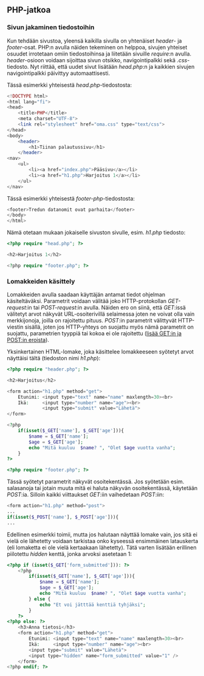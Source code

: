 ## PHP-jatkoa

### Sivun jakaminen tiedostoihin

Kun tehdään sivustoa, yleensä kaikilla sivulla on yhtenäiset *header*- ja *footer*-osat. PHP:n avulla näiden tekeminen on helppoa, sivujen yhteiset osuudet irrotetaan omiin tiedostoihinsa ja liitetään sivuille *require*:n avulla. *header*-osioon voidaan sijoittaa sivun otsikko, navigointipalkki sekä *.css*-tiedosto. Nyt riittää, että uudet sivut lisätään *head.php*:n ja kaikkien sivujen navigointipalkki päivittyy automaattisesti.

Tässä esimerkki yhteisestä *head.php*-tiedostosta:

```php
<!DOCTYPE html>
<html lang="fi">
<head>
    <title>PHP</title>
    <meta charset="UTF-8">
    <link rel="stylesheet" href="oma.css" type="text/css">
</head>
<body>
    <header>
        <h1>Tiinan palautussivu</h1>
    </header>
<nav>
    <ul>
        <li><a href="index.php">Pääsivu</a></li>
        <li><a href="h1.php">Harjoitus 1</a></li>
    </ul>
</nav>
```

Tässä esimerkki yhteisestä *footer-php*-tiedostosta:

```php
<footer>Tredun datanomit ovat parhaita</footer>
</body>
</html>
```

Nämä otetaan mukaan jokaiselle sivuston sivulle, esim. *h1.php* tiedosto:

```php
<?php require "head.php"; ?>

<h2>Harjoitus 1</h2>

<?php require "footer.php"; ?>
```

### Lomakkeiden käsittely

Lomakkeiden avulla saadaan käyttäjän antamat tiedot ohjelman käsiteltäväksi. Parametrit voidaan välitää joko HTTP-protokollan *GET-request*:in tai *POST-request*:in avulla. Näiden ero on siinä, että *GET*:issä välitetyt arvot näkyvät URL-osoiterivillä selaimessa joten ne voivat olla vain merkkijonoja, joilla on rajoitettu pituus. *POST*:in parametrit välittyvät HTTP-viestin sisällä, joten jos HTTP-yhteys on suojattu myös nämä parametrit on suojattu, parametrien tyyppiä tai kokoa ei ole rajoitettu ([lisää GET:in ja POST:in eroista](https://www.w3schools.in/php/get-post/)).

Yksinkertainen HTML-lomake, joka käsittelee lomakkeeseen syötetyt arvot näyttäisi tältä (tiedoston nimi *h1.php*):

```php
<?php require "header.php"; ?>

<h2>Harjoitus</h2>

<form action="h1.php" method="get">
    Etunimi: <input type="text" name="name" maxlength=30><br>
    Ikä:     <input type="number" name="age"><br>
             <input type="submit" value="Lähetä">
</form>

<?php
    if(isset($_GET['name'], $_GET['age'])){
        $name = $_GET['name'];
        $age = $_GET['age'];
        echo "Mitä kuuluu  $name? ", "Olet $age vuotta vanha";
    }
?>

<?php require "footer.php"; ?>
```

Tässä syötetyt parametrit näkyvät osoitekentässä. Jos syötetään esim. salasanoja tai jotain muuta mitä ei haluta näkyvän osoitekentässä, käytetään *POST*:ia. Silloin kaikki viittaukset *GET*:iin vaihedetaan *POST*:iin:

```php
<form action="h1.php" method="post">
...
if(isset($_POST['name'], $_POST['age'])){
...
```

Edellinen esimerkki toimii, mutta jos halutaan näyttää lomake vain, jos sitä ei vielä ole lähetetty voidaan tarkistaa onko kyseessä ensimmäinen latauskerta (eli lomaketta ei ole vielä kertaakaan lähetetty). Tätä varten lisätään erillinen piilotettu *hidden* kenttä, jonka arvoksi asetetaan 1:

```php
<?php if (isset($_GET['form_submitted'])): ?>
    <?php
        if(isset($_GET['name'], $_GET['age'])){
            $name = $_GET['name'];
            $age = $_GET['age'];
            echo "Mitä kuuluu  $name? ", "Olet $age vuotta vanha";
        } else {
            echo "Et voi jätttää kenttiä tyhjäksi";
        }
    ?>
<?php else: ?>
    <h3>Anna tietosi</h3>
    <form action="h1.php" method="get">
        Etunimi: <input type="text" name="name" maxlength=30><br>
        Ikä:     <input type="number" name="age"><br>
        <input type="submit" value="Lähetä">
        <input type="hidden" name="form_submitted" value="1" />
    </form>
<?php endif; ?>
```

